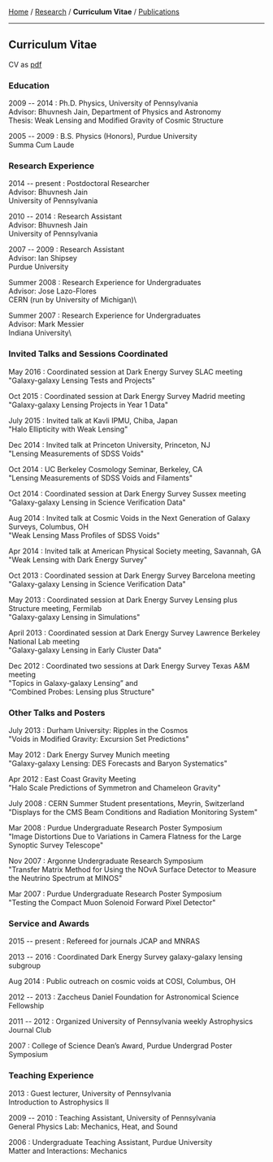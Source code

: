 <div class="container">

[Home](index.html) / 
[Research](research.html) / 
**Curriculum Vitae** /
[Publications](publications.html)

***

## Curriculum Vitae

CV as [pdf](cvClampitt_feb2016.pdf)

### Education

2009 -- 2014
:    Ph.D. Physics, University of Pennsylvania\
     Advisor: Bhuvnesh Jain, Department of Physics and Astronomy\
     Thesis: Weak Lensing and Modified Gravity of Cosmic Structure

2005 -- 2009
:    B.S. Physics (Honors), Purdue University\
     Summa Cum Laude


### Research Experience

2014 -- present
:	Postdoctoral Researcher  
	Advisor: Bhuvnesh Jain  
	University of Pennsylvania  

2010 -- 2014
:	Research Assistant  
	Advisor: Bhuvnesh Jain  
	University of Pennsylvania  

2007 -- 2009
:	Research Assistant  
	Advisor: Ian Shipsey  
	Purdue University  

Summer 2008
:      Research Experience for Undergraduates\
       Advisor: Jose Lazo-Flores\
       CERN (run by University of Michigan)\

Summer 2007
:      Research Experience for Undergraduates\
       Advisor: Mark Messier\
       Indiana University\


### Invited Talks and Sessions Coordinated

May 2016
:   Coordinated session at Dark Energy Survey SLAC meeting\
    "Galaxy-galaxy Lensing Tests and Projects"

Oct 2015
:   Coordinated session at Dark Energy Survey Madrid meeting\
    "Galaxy-galaxy Lensing Projects in Year 1 Data"

July 2015
:    Invited talk at Kavli IPMU, Chiba, Japan\
     "Halo Ellipticity with Weak Lensing"

Dec 2014
:   Invited talk at Princeton University, Princeton, NJ\
    "Lensing Measurements of SDSS Voids"

Oct 2014
:   UC Berkeley Cosmology Seminar, Berkeley, CA\
    "Lensing Measurements of SDSS Voids and Filaments"

Oct 2014
:   Coordinated session at Dark Energy Survey Sussex meeting\
    "Galaxy-galaxy Lensing in Science Verification Data"

Aug 2014
:   Invited talk at Cosmic Voids in the Next Generation of Galaxy Surveys, Columbus, OH\
    "Weak Lensing Mass Profiles of SDSS Voids"

Apr 2014
:   Invited talk at American Physical Society meeting, Savannah, GA\
    "Weak Lensing with Dark Energy Survey"

Oct 2013
:   Coordinated session at Dark Energy Survey Barcelona meeting\
    "Galaxy-galaxy Lensing in Science Verification Data"

May 2013
:   Coordinated session at Dark Energy Survey Lensing plus Structure meeting, Fermilab\
    "Galaxy-galaxy Lensing in Simulations"

April 2013
:     Coordinated session at Dark Energy Survey Lawrence Berkeley National Lab meeting\
      "Galaxy-galaxy Lensing in Early Cluster Data"

Dec 2012
:   Coordinated two sessions at Dark Energy Survey Texas A&M meeting\
    "Topics in Galaxy-galaxy Lensing” and\
    “Combined Probes: Lensing plus Structure"


### Other Talks and Posters

July 2013
:    Durham University: Ripples in the Cosmos\
     "Voids in Modified Gravity: Excursion Set Predictions"

May 2012
:   Dark Energy Survey Munich meeting\
    "Galaxy-galaxy Lensing: DES Forecasts and Baryon Systematics"

Apr 2012
:   East Coast Gravity Meeting\
    "Halo Scale Predictions of Symmetron and Chameleon Gravity"

July 2008
:   CERN Summer Student presentations, Meyrin, Switzerland\
    "Displays for the CMS Beam Conditions and Radiation Monitoring System"

Mar 2008
:   Purdue Undergraduate Research Poster Symposium\
    "Image Distortions Due to Variations in Camera Flatness for the Large Synoptic Survey Telescope"

Nov 2007
:   Argonne Undergraduate Research Symposium\
    "Transfer Matrix Method for Using the NOvA Surface Detector to Measure the Neutrino Spectrum at MINOS"

Mar 2007
:   Purdue Undergraduate Research Poster Symposium\
    "Testing the Compact Muon Solenoid Forward Pixel Detector"


### Service and Awards
2015 -- present
:    Refereed for journals JCAP and MNRAS

2013 -- 2016
:    Coordinated Dark Energy Survey galaxy-galaxy lensing subgroup

Aug 2014
:    Public outreach on cosmic voids at COSI, Columbus, OH

2012 -- 2013
:    Zaccheus Daniel Foundation for Astronomical Science Fellowship

2011 -- 2012
:    Organized University of Pennsylvania weekly Astrophysics Journal Club

2007
:    College of Science Dean’s Award, Purdue Undergrad Poster Symposium  


### Teaching Experience
2013
:	Guest lecturer, University of Pennsylvania\
	Introduction to Astrophysics II

2009 -- 2010
:    Teaching Assistant, University of Pennsylvania\
     General Physics Lab: Mechanics, Heat, and Sound

2006
:	Undergraduate Teaching Assistant, Purdue University\
	Matter and Interactions: Mechanics


</div>